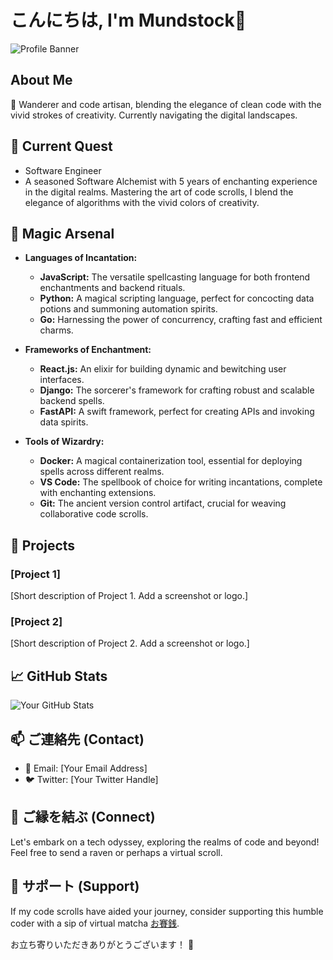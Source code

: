 # こんにちは, I'm Mundstock👋

![Profile Banner](https://cdn.discordapp.com/attachments/1143047097613029396/1200263487063068703/Leonardo_Diffusion_XL_a_manga_panel_of_a_far_view_of_a_cat_dre_0.jpg?ex=65c58b7b&is=65b3167b&hm=4e03cfd815c20c18b53e470c342e97cc180dd11071b6e5e886c5d329f807401c&)

## About Me

🌸 Wanderer and code artisan, blending the elegance of clean code with the vivid strokes of creativity. Currently navigating the digital landscapes.

## 💼 Current Quest

- Software Engineer
- A seasoned Software Alchemist with 5 years of enchanting experience in the digital realms. Mastering the art of code scrolls, I blend the elegance of algorithms with the vivid colors of creativity.

## 🔧 Magic Arsenal

- **Languages of Incantation:**
  - **JavaScript:** The versatile spellcasting language for both frontend enchantments and backend rituals.
  - **Python:** A magical scripting language, perfect for concocting data potions and summoning automation spirits.
  - **Go:** Harnessing the power of concurrency, crafting fast and efficient charms.

- **Frameworks of Enchantment:**
  - **React.js:** An elixir for building dynamic and bewitching user interfaces.
  - **Django:** The sorcerer's framework for crafting robust and scalable backend spells.
  - **FastAPI:** A swift framework, perfect for creating APIs and invoking data spirits.

- **Tools of Wizardry:**
  - **Docker:** A magical containerization tool, essential for deploying spells across different realms.
  - **VS Code:** The spellbook of choice for writing incantations, complete with enchanting extensions.
  - **Git:** The ancient version control artifact, crucial for weaving collaborative code scrolls.

## 🚀 Projects

### [Project 1]

[Short description of Project 1. Add a screenshot or logo.]

### [Project 2]

[Short description of Project 2. Add a screenshot or logo.]

## 📈 GitHub Stats

![Your GitHub Stats](https://github-readme-stats.vercel.app/api?username=your-username&show_icons=true&count_private=true&hide=contribs,prs&theme=radical)

## 📫 ご連絡先 (Contact)

- 📧 Email: [Your Email Address]
- 🐦 Twitter: [Your Twitter Handle]

## 🤝 ご縁を結ぶ (Connect)

Let's embark on a tech odyssey, exploring the realms of code and beyond! Feel free to send a raven or perhaps a virtual scroll.

## 🙏 サポート (Support)

If my code scrolls have aided your journey, consider supporting this humble coder with a sip of virtual matcha [お賽銭](#).

お立ち寄りいただきありがとうございます！ 🌟
